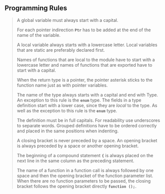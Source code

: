 ## Programming Rules

> A global variable must always start with a capital.
>
> For each pointer indirection __`Ptr`__ has to be added at the end of the name of the variable.
>
> A local variable always starts with a lowercase letter. Local variables that are static are preferably declared first.
>
> Names of functions that are local to the module have to start with a lowercase letter and names of functions that are exported have to start with a capital.
>
> When the return type is a pointer, the pointer asterisk sticks to the function name just as with pointer variables.
>
> The name of the type always starts with a capital and end with Type. An exception to this rule is the __`enum`__ type. The fields in a type definition start with a lower case, since they are _local_ to the type. As well as the exception to this rule is the __`enum`__ type.
>
> The definition must be in full capitals. For readability use underscores to separate words. Grouped definitions have to be ordered correctly and placed in the same positions when indenting.
>
>  A closing bracket is never preceded by a space. An opening bracket is always preceded by a space or another opening bracket.
>
> The beginning of a compound statement **`{`** is always placed on the next line in the same column as the preceding statement.
>
> The name of a function in a function call is always followed by one space and then the opening bracket of the function parameter list. When there are no function parameters to be passed, the closing bracket follows the opening bracket directly __`function ();`__. 